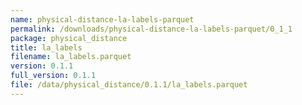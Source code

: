 ```yaml
---
name: physical-distance-la-labels-parquet
permalink: /downloads/physical-distance-la-labels-parquet/0_1_1
package: physical_distance
title: la_labels
filename: la_labels.parquet
version: 0.1.1
full_version: 0.1.1
file: /data/physical_distance/0.1.1/la_labels.parquet
---
```

